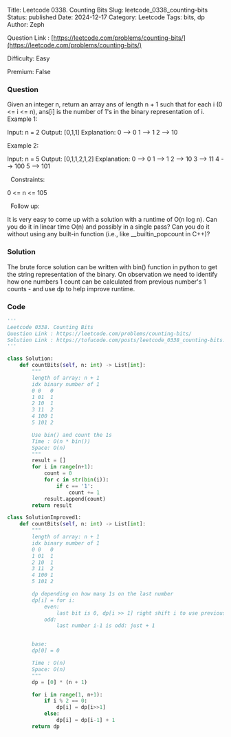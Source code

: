 Title: Leetcode 0338. Counting Bits
Slug: leetcode_0338_counting-bits
Status: published
Date: 2024-12-17
Category: Leetcode
Tags: bits, dp
Author: Zeph

Question Link : [https://leetcode.com/problems/counting-bits/](https://leetcode.com/problems/counting-bits/)

Difficulty: Easy

Premium: False

### Question
Given an integer n, return an array ans of length n + 1 such that for each i (0 <= i <= n), ans[i] is the number of 1's in the binary representation of i.
 
Example 1:

Input: n = 2
Output: [0,1,1]
Explanation:
0 --> 0
1 --> 1
2 --> 10

Example 2:

Input: n = 5
Output: [0,1,1,2,1,2]
Explanation:
0 --> 0
1 --> 1
2 --> 10
3 --> 11
4 --> 100
5 --> 101

 
Constraints:

0 <= n <= 105

 
Follow up:

It is very easy to come up with a solution with a runtime of O(n log n). Can you do it in linear time O(n) and possibly in a single pass?
Can you do it without using any built-in function (i.e., like __builtin_popcount in C++)?

### Solution

The brute force solution can be written with bin() function in python to get the string representation of the binary. On observation we need to identify how one numbers 1 count can be calculated from previous number's 1 counts - and use dp to help improve runtime.

### Code
```python
'''
Leetcode 0338. Counting Bits
Question Link : https://leetcode.com/problems/counting-bits/
Solution Link : https://tofucode.com/posts/leetcode_0338_counting-bits.html
'''

class Solution:
    def countBits(self, n: int) -> List[int]:
        """
        length of array: n + 1
        idx binary number of 1
        0 0   0
        1 01  1
        2 10  1
        3 11  2
        4 100 1
        5 101 2

        Use bin() and count the 1s
        Time : O(n * bin())
        Space: O(n)
        """
        result = []
        for i in range(n+1):
            count = 0
            for c in str(bin(i)):
                if c == '1':
                    count += 1
            result.append(count)
        return result

class SolutionImproved1:
    def countBits(self, n: int) -> List[int]:
        """
        length of array: n + 1
        idx binary number of 1
        0 0   0
        1 01  1
        2 10  1
        3 11  2
        4 100 1
        5 101 2

        dp depending on how many 1s on the last number
        dp[i] = for i:
            even:
                last bit is 0, dp[i >> 1] right shift i to use previous recorded dp
            odd:
                last number i-1 is odd: just + 1


        base:
        dp[0] = 0

        Time : O(n)
        Space: O(n)
        """
        dp = [0] * (n + 1)

        for i in range(1, n+1):
            if i % 2 == 0:
                dp[i] = dp[i>>1]
            else:
                dp[i] = dp[i-1] + 1
        return dp
```

